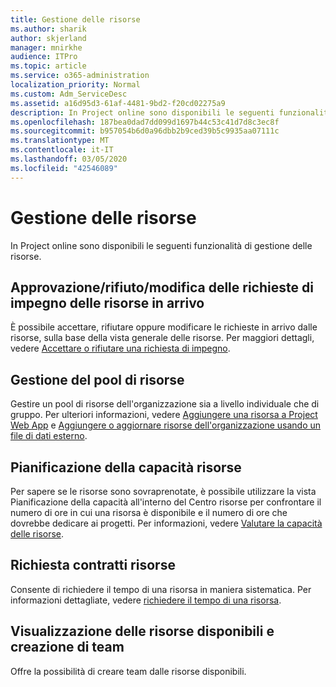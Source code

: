```yaml
---
title: Gestione delle risorse
ms.author: sharik
author: skjerland
manager: mnirkhe
audience: ITPro
ms.topic: article
ms.service: o365-administration
localization_priority: Normal
ms.custom: Adm_ServiceDesc
ms.assetid: a16d95d3-61af-4481-9bd2-f20cd02275a9
description: In Project online sono disponibili le seguenti funzionalità di gestione delle risorse.
ms.openlocfilehash: 187bea0dad7dd099d1697b44c53c41d7d8c3ec8f
ms.sourcegitcommit: b957054b6d0a96dbb2b9ced39b5c9935aa07111c
ms.translationtype: MT
ms.contentlocale: it-IT
ms.lasthandoff: 03/05/2020
ms.locfileid: "42546089"
---
```

# <a name="resource-management"></a>Gestione delle risorse

In Project online sono disponibili le seguenti funzionalità di gestione delle risorse.
  
## <a name="approverejectmodify-incoming-resource-engagement-requests"></a>Approvazione/rifiuto/modifica delle richieste di impegno delle risorse in arrivo

È possibile accettare, rifiutare oppure modificare le richieste in arrivo dalle risorse, sulla base della vista generale delle risorse. Per maggiori dettagli, vedere [Accettare o rifiutare una richiesta di impegno](https://go.microsoft.com/fwlink/?LinkID=823659&amp;clcid=0x409).
  
## <a name="manage-resource-pool"></a>Gestione del pool di risorse

Gestire un pool di risorse dell'organizzazione sia a livello individuale che di gruppo. Per ulteriori informazioni, vedere [Aggiungere una risorsa a Project Web App](https://go.microsoft.com/fwlink/?LinkID=823660&amp;clcid=0x409) e [Aggiungere o aggiornare risorse dell'organizzazione usando un file di dati esterno](https://go.microsoft.com/fwlink/?LinkID=823661&amp;clcid=0x409).
  
## <a name="plan-resource-capacity"></a>Pianificazione della capacità risorse

Per sapere se le risorse sono sovraprenotate, è possibile utilizzare la vista Pianificazione della capacità all'interno del Centro risorse per confrontare il numero di ore in cui una risorsa è disponibile e il numero di ore che dovrebbe dedicare ai progetti. Per informazioni, vedere [Valutare la capacità delle risorse](https://go.microsoft.com/fwlink/?LinkID=823662&amp;clcid=0x409).
  
## <a name="request-resource-agreements"></a>Richiesta contratti risorse

Consente di richiedere il tempo di una risorsa in maniera sistematica. Per informazioni dettagliate, vedere [richiedere il tempo di una risorsa](https://go.microsoft.com/fwlink/?LinkID=823663&amp;clcid=0x409).
  
## <a name="view-available-resources-and-build-teams"></a>Visualizzazione delle risorse disponibili e creazione di team

Offre la possibilità di creare team dalle risorse disponibili.
  